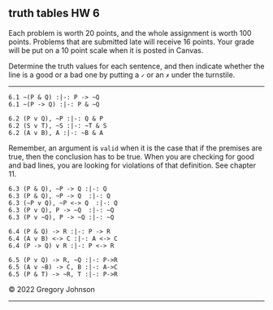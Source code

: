 ## truth tables HW 6

Each problem is worth 20 points, and the whole assignment is worth 100 points. Problems that are submitted late will receive 16 points. Your grade will be put on a 10 point scale when it is posted in Canvas.

Determine the truth values for each sentence, and then indicate whether the line is a good or a bad one by putting a `✓` or an `✗` under the turnstile. 

---


~~~{.TruthTable .Validity system="magnusSL" options="turnstilemark nocounterexample nodash" points="20" late-credit="16"}
6.1 ~(P & Q) :|-: P -> ~Q
6.1 ~(P -> Q) :|-: P & ~Q
~~~

~~~{.TruthTable .Validity system="magnusSL" options="turnstilemark nocounterexample nodash" points="20" late-credit="16"}
6.2 (P v Q), ~P :|-: Q & P
6.2 (S v T), ~S :|-: ~T & S
6.2 (A v B), A :|-: ~B & A
~~~


Remember, an argument is `valid` when it is the case that if the premises are true, then the conclusion has to be true. When you are checking for good and bad lines, you are looking for violations of that definition. See chapter 11. 


~~~{.TruthTable .Validity system="magnusSL" options="turnstilemark nocounterexample nodash" points="20" late-credit="16"}
6.3 (P & Q), ~P -> Q :|-: Q
6.3 (P & Q), ~P -> Q  :|-: Q 
6.3 (~P v Q), ~P <-> Q  :|-: Q 
6.3 (P v Q), P -> ~Q  :|-: ~Q 
6.3 (P v ~Q), P -> ~Q :|-: ~Q
~~~

~~~{.TruthTable .Validity system="magnusSL" options="turnstilemark nocounterexample nodash" points="20" late-credit="16"}
6.4 (P & Q) -> R :|-: P -> R
6.4 (A v B) <-> C :|-: A <-> C
6.4 (P -> Q) v R :|-: P <-> R
~~~

~~~{.TruthTable .Validity system="magnusSL" options="turnstilemark nocounterexample nodash autoAtoms" points="20" late-credit="16"}
6.5 (P v Q) -> R, ~Q :|-: P->R
6.5 (A v ~B) -> C, B :|-: A->C
6.5 (P & T) -> ~R, T :|-: P->R
~~~

&copy; 2022 Gregory Johnson 

---
